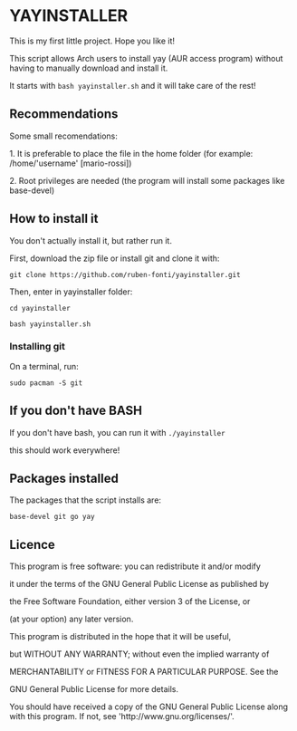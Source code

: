 <h1> YAYINSTALLER </h1>
<p>This is my first little project. Hope you like it!</p>
<p>This script allows Arch users to install yay (AUR access program) without having to manually download and install it.</p>
<p>It starts with <code>bash yayinstaller.sh</code> and it will take care of the rest!</p>

<h2> Recommendations </h2>
<p>Some small recomendations:</p>
<p>1. It is preferable to place the file in the home folder (for example: /home/'username' [mario-rossi])</p>
<p>2. Root privileges are needed (the program will install some packages like base-devel)</p>

<h2> How to install it </h2>
<p>You don't actually install it, but rather run it.</p>
<p>First, download the zip file or install git and clone it with:</p> 
<p><code>git clone https://github.com/ruben-fonti/yayinstaller.git</code></p>
<p>Then, enter in yayinstaller folder:</p>
<p><code>cd yayinstaller</code></p>
<p><code>bash yayinstaller.sh</code></p>
<h3> Installing git </h3>
<p>On a terminal, run:</p>
<p><code>sudo pacman -S git</code></p>
<h2>If you don't have BASH</h2>
<p>If you don't have bash, you can run it with <code>./yayinstaller</code></p>
<p>this should work everywhere!</p>

<h2> Packages installed </h2>
<p>The packages that the script installs are:</p>

<p><code>base-devel git go yay</code></p>

<h2>Licence</h2>

<p> This program is free software: you can redistribute it and/or modify</p>
<p>it under the terms of the GNU General Public License as published by</p>
<p>the Free Software Foundation, either version 3 of the License, or</p>
<p>(at your option) any later version.</p>

<p>This program is distributed in the hope that it will be useful,</p>
<p>but WITHOUT ANY WARRANTY; without even the implied warranty of</p>
<p>MERCHANTABILITY or FITNESS FOR A PARTICULAR PURPOSE.  See the</p>
<p>GNU General Public License for more details.</p>

<p>You should have received a copy of the GNU General Public License
along with this program.  If not, see 'http://www.gnu.org/licenses/'.</p>
